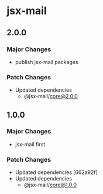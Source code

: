 # jsx-mail

## 2.0.0

### Major Changes

- publish jsx-mail packages

### Patch Changes

- Updated dependencies
  - @jsx-mail/core@2.0.0

## 1.0.0

### Major Changes

- jsx-mail first

### Patch Changes

- Updated dependencies [662a92f]
- Updated dependencies
  - @jsx-mail/core@1.0.0
